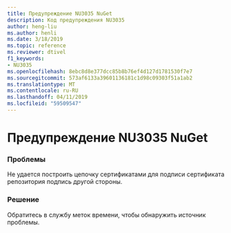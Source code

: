 ```yaml
---
title: Предупреждение NU3035 NuGet
description: Код предупреждения NU3035
author: heng-liu
ms.author: henli
ms.date: 3/18/2019
ms.topic: reference
ms.reviewer: dtivel
f1_keywords:
- NU3035
ms.openlocfilehash: 8ebc8d8e377dcc85b8b76ef4d127d1781530f7e7
ms.sourcegitcommit: 573af6133a39601136181c1d98c09303f51a1ab2
ms.translationtype: MT
ms.contentlocale: ru-RU
ms.lasthandoff: 04/11/2019
ms.locfileid: "59509547"
---
```

# <a name="nuget-warning-nu3035"></a>Предупреждение NU3035 NuGet

### <a name="issue"></a>Проблемы

Не удается построить цепочку сертификатами для подписи сертификата репозитория подпись другой стороны.


### <a name="solution"></a>Решение

Обратитесь в службу меток времени, чтобы обнаружить источник проблемы.
